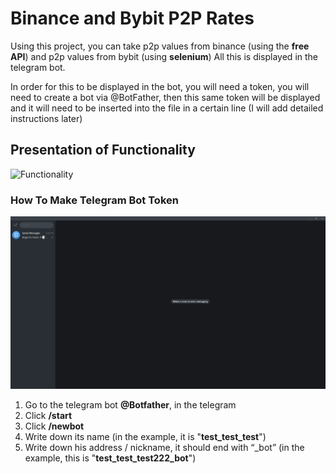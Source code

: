 # Binance and Bybit P2P Rates

Using this project, you can take p2p values ​​from binance (using the **free API**) and p2p values ​​from bybit (using **selenium**)
All this is displayed in the telegram bot.

In order for this to be displayed in the bot, you will need a token, you will need to create a bot via @BotFather, then this same token will be displayed and it will need to be inserted into the file in a certain line (I will add detailed instructions later)

## Presentation of Functionality
![Functionality](https://github.com/pefbrute/p2p-rate-taker-binance-bybit/blob/main/How%20P2P%20Rate%20Taker%20Works.gif)

### How To Make Telegram Bot Token
![Functionality](https://github.com/pefbrute/p2p-rate-taker-binance-bybit/blob/main/cut_How%20To%20Make%20Telegram%20Bot%20Token.gif)

1. Go to the telegram bot **@Botfather**, in the telegram
2. Click **/start**
3. Click **/newbot**
4. Write down its name (in the example, it is "**test_test_test**")
5. Write down his address / nickname, it should end with “_bot” (in the example, this is "**test_test_test222_bot**")
